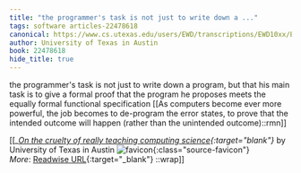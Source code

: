 ```yaml
---
title: "the programmer's task is not just to write down a ..."
tags: software articles-22478618
canonical: https://www.cs.utexas.edu/users/EWD/transcriptions/EWD10xx/EWD1036.html#
author: University of Texas in Austin
book: 22478618
hide_title: true
---
```


the programmer's task is not just to write down a program, but that his main task is to give a formal proof that the program he proposes meets the equally formal functional specification
[[As computers become ever more powerful, the job becomes to de-program the error states, to prove that the intended outcome will happen (rather than the unintended outcome)::rmn]]


[[<cite>_[On the cruelty of really teaching computing science](https://www.cs.utexas.edu/users/EWD/transcriptions/EWD10xx/EWD1036.html#){:target="_blank"}_</cite> by University of Texas in Austin ![favicon](https://s2.googleusercontent.com/s2/favicons?domain=www.cs.utexas.edu){:class="source-favicon"}<br>
_More_: [Readwise URL](https://readwise.io/open/443738468){:target="_blank"}
::wrap]]